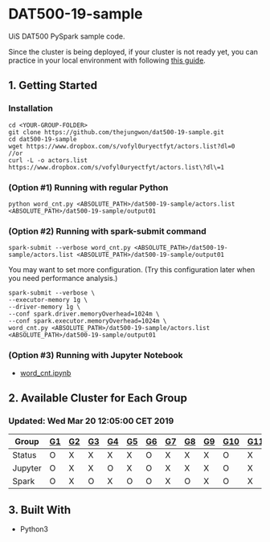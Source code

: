 # DAT500-19-sample
UiS DAT500 PySpark sample code.

Since the cluster is being deployed, if your cluster is not ready yet, you can practice in your local environment with following [this guide](https://github.com/thejungwon/dat500-19-sample/blob/master/pyspark-test.pdf).

## 1. Getting Started
### Installation
```
cd <YOUR-GROUP-FOLDER>
git clone https://github.com/thejungwon/dat500-19-sample.git
cd dat500-19-sample
wget https://www.dropbox.com/s/vofyl0uryectfyt/actors.list?dl=0
//or 
curl -L -o actors.list https://www.dropbox.com/s/vofyl0uryectfyt/actors.list\?dl\=1
```
### (Option #1) Running with regular Python
```
python word_cnt.py <ABSOLUTE_PATH>/dat500-19-sample/actors.list <ABSOLUTE_PATH>/dat500-19-sample/output01
```

### (Option #2) Running with spark-submit command

```
spark-submit --verbose word_cnt.py <ABSOLUTE_PATH>/dat500-19-sample/actors.list <ABSOLUTE_PATH>/dat500-19-sample/output01
```
You may want to set more configuration.
(Try this configuration later when you need performance analysis.)
```
spark-submit --verbose \
--executor-memory 1g \
--driver-memory 1g \
--conf spark.driver.memoryOverhead=1024m \
--conf spark.executor.memoryOverhead=1024m \
word_cnt.py <ABSOLUTE_PATH>/dat500-19-sample/actors.list <ABSOLUTE_PATH>/dat500-19-sample/output01
```

### (Option #3) Running with Jupyter Notebook
- [word_cnt.ipynb](https://github.com/thejungwon/dat500-19-sample/blob/master/word_cnt.ipynb)


## 2. Available Cluster for Each Group 
### Updated: Wed Mar 20 12:05:00 CET 2019
| Group | [G1](https://group1-jp.wiktorskit.sigma2.no) | [G2](https://group2-jp.wiktorskit.sigma2.no) | [G3](https://group3-jp.wiktorskit.sigma2.no) | [G4](https://group4-jp.wiktorskit.sigma2.no) | [G5](https://group5-jp.wiktorskit.sigma2.no) | [G6](https://group6-jp.wiktorskit.sigma2.no) | [G7](https://group7-jp.wiktorskit.sigma2.no) | [G8](https://group8-jp.wiktorskit.sigma2.no) | [G9](https://group9-jp.wiktorskit.sigma2.no) | [G10](https://group10-jp.wiktorskit.sigma2.no) | [G11](https://group11-jp.wiktorskit.sigma2.no) | [G12](https://group12-jp.wiktorskit.sigma2.no) | [G13](https://group13-jp.wiktorskit.sigma2.no) | [G14](https://group14-jp.wiktorskit.sigma2.no) | [G15](https://group15-jp.wiktorskit.sigma2.no) |
| --- | --- | --- | --- | --- | --- | --- | --- | --- | --- | --- | --- | --- | --- | --- | --- |
| Status  | O | X | X | X | X | O | X | X | X | O | X | X | X | X | X |
| Jupyter | O | X | X | O | X | O | X | X | X | O | X | O | O | O | X |
| Spark   | O | X | O | X | O | O | X | O | X | O | X | X | X | X | X |

## 3. Built With

* Python3
